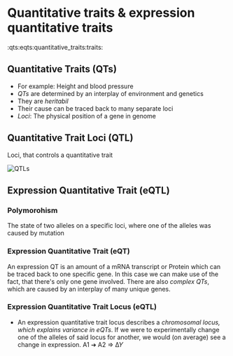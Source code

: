 # Quantitative traits & expression quantitative traits
:qts:eqts:quantitative_traits:traits:

## Quantitative Traits (QTs)
- For example: Height and blood pressure
- _*QTs*_ are determined by an interplay of environment and genetics
- They are *heritabil* 
- Their cause can be traced back to many separate loci
- *Loci*: The physical position of a gene in genome

## Quantitative Trait Loci (QTL)
Loci, that controls a quantitative trait

![QTLs](/home/malte/01_Documents/vimwiki/Assets/Bioinformatik/PopulationGenetics/qtls.png)

## Expression Quantitative Trait (eQTL)

### Polymorohism
The state of two alleles on a specific loci, where one of the alleles was caused by mutation

### Expression Quantitative Trait (eQT)
An expression QT is an amount of a mRNA transcript or Protein which can be traced back to one specific gene. In this case we can make use of the fact, that there's only one gene involved. There are also *complex QTs*, which are caused by an interplay of many unique genes.

### Expression Quantitative Trait Locus (eQTL)
- An expression quantitative trait locus describes a *chromosomal locus, which explains variance in eQTs*.
  If we were to experimentally change one of the alleles of said locus for another, we would (on average) see a change in expression.
  A1 ➔ A2 ⇒ ∆𝑌 
